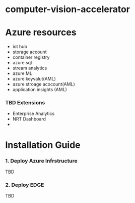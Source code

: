 # computer-vision-accelerator

# Azure resources

- iot hub
- storage account
- container registry
- azure sql
- stream analytics
- azure ML
- azure keyvalut(AML)
- azure stroage acocount(AML)
- application insights (AML)

### TBD Extensions
- Enterprise Analytics
- NRT Dashboard
- 
# Installation Guide

### 1. Deploy Azure Infrstructure
TBD

### 2. Deploy EDGE 
TBD

##
